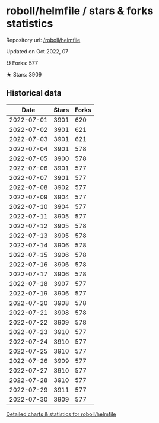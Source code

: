 # roboll/helmfile / stars & forks statistics

Repository url: [/roboll/helmfile](https://github.com/roboll/helmfile)

Updated on Oct 2022, 07

☋ Forks: 577

★ Stars: 3909

## Historical data
| Date | Stars | Forks |
|------|-------|-------|
| 2022-07-01 | 3901 | 620 | 
| 2022-07-02 | 3901 | 621 | 
| 2022-07-03 | 3901 | 621 | 
| 2022-07-04 | 3901 | 578 | 
| 2022-07-05 | 3900 | 578 | 
| 2022-07-06 | 3901 | 577 | 
| 2022-07-07 | 3901 | 577 | 
| 2022-07-08 | 3902 | 577 | 
| 2022-07-09 | 3904 | 577 | 
| 2022-07-10 | 3904 | 577 | 
| 2022-07-11 | 3905 | 577 | 
| 2022-07-12 | 3905 | 578 | 
| 2022-07-13 | 3905 | 578 | 
| 2022-07-14 | 3906 | 578 | 
| 2022-07-15 | 3906 | 578 | 
| 2022-07-16 | 3906 | 578 | 
| 2022-07-17 | 3906 | 578 | 
| 2022-07-18 | 3907 | 577 | 
| 2022-07-19 | 3906 | 577 | 
| 2022-07-20 | 3908 | 578 | 
| 2022-07-21 | 3908 | 578 | 
| 2022-07-22 | 3909 | 578 | 
| 2022-07-23 | 3910 | 577 | 
| 2022-07-24 | 3910 | 577 | 
| 2022-07-25 | 3910 | 577 | 
| 2022-07-26 | 3909 | 577 | 
| 2022-07-27 | 3910 | 577 | 
| 2022-07-28 | 3910 | 577 | 
| 2022-07-29 | 3911 | 577 | 
| 2022-07-30 | 3909 | 577 | 


[Detailed charts & statistics for roboll/helmfile](https://reviewgithub.com/rep/roboll/helmfile)
